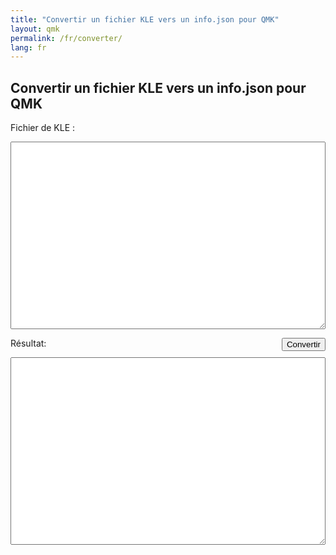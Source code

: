 ```yaml
---
title: "Convertir un fichier KLE vers un info.json pour QMK"
layout: qmk
permalink: /fr/converter/
lang: fr
---
```


## Convertir un fichier KLE vers un info.json pour QMK

<label>Fichier de KLE :</label>
<textarea id="input"></textarea>
<button id="submit">Convertir</button>
<label>Résultat:</label>
<textarea id="output"></textarea>

<style>
button {
    float: right;
}
textarea {
    width: 100%;
    height: 300px;
}
</style>

<script src="https://code.jquery.com/jquery-3.2.1.min.js"></script>

<script>
$("#submit").on("click", function() {
    $.ajax({
        'type': 'POST',
        'url': "https://api.qmk.fm/v1/converters/kle",
        'contentType': 'application/json',
        'data': JSON.stringify({raw: $("#input").val()}),
        'dataType': 'text',
        'success': function(d) {
            console.log(d);
          $("#output").val(d);
        }
    });
});
</script>

